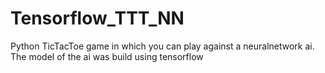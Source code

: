 # Tensorflow_TTT_NN
Python TicTacToe game in which you can play against a neuralnetwork ai. The model of the ai was build using tensorflow
